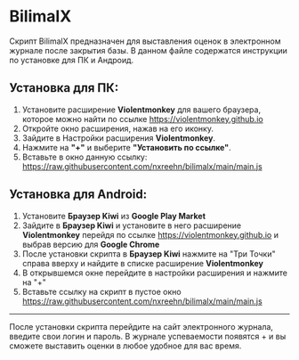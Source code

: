 # BilimalX

Скрипт BilimalX предназначен для выставления оценок в электронном журнале после закрытия базы. В данном файле содержатся инструкции по установке для ПК и Андроид.

## Установка для ПК:

1. Установите расширение **Violentmonkey** для вашего браузера, которое можно найти по ссылке https://violentmonkey.github.io
2. Откройте окно расширения, нажав на его иконку.
3. Зайдите в Настройки расширения **Violentmonkey**.
4. Нажмите на **"+"** и выберите **"Установить по ссылке"**.
5. Вставьте в окно данную ссылку: https://raw.githubusercontent.com/nxreehn/bilimalx/main/main.js

## Установка для Android:

1. Установите **Браузер Kiwi** из **Google Play Market**
2. Зайдите в **Браузер Kiwi** и установите в него расширение **Violentmonkey** перейдя по ссылке https://violentmonkey.github.io и выбрав версию для **Google Chrome**
3. После установки скрипта в **Браузер Kiwi** нажмите на "Три Точки" справа вверху и найдите в списке расширение **Violentmonkey**
4. В открывшемся окне перейдите в настройки расширения и нажмите на "+"
5. Вставьте ссылку на скрипт в пустое окно
https://raw.githubusercontent.com/nxreehn/bilimalx/main/main.js

---
После установки скрипта перейдите на сайт электронного журнала, введите свои логин и пароль.
В журнале успеваемости появятся + и вы сможете выставить оценки в любое удобное для вас время.